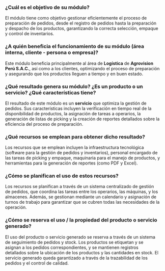 ### ¿Cuál es el objetivo de su módulo?  
El módulo tiene como objetivo gestionar eficientemente el proceso de preparación de pedidos, desde el registro de pedidos hasta la preparación y despacho de los productos, garantizando la correcta selección, empaque y control de inventarios.

### ¿A quién beneficia el funcionamiento de su módulo (área interna, cliente - persona o empresa)?  
Este módulo beneficia principalmente al área de **Logística** de **Agrovision Perú S.A.C.**, así como a los clientes, optimizando el proceso de preparación y asegurando que los productos lleguen a tiempo y en buen estado.

### ¿Qué resultado genera su módulo? ¿Es un producto o un servicio? ¿Qué características tiene?  
El resultado de este módulo es un **servicio** que optimiza la gestión de pedidos. Sus características incluyen la verificación en tiempo real de la disponibilidad de productos, la asignación de tareas a operarios, la generación de listas de picking y la creación de reportes detallados sobre la eficiencia del proceso de preparación.

### ¿Qué recursos se emplean para obtener dicho resultado?  
Los recursos que se emplean incluyen la infraestructura tecnológica (software para la gestión de pedidos y inventarios), personal encargado de las tareas de picking y empaque, maquinaria para el manejo de productos, y herramientas para la generación de reportes (como PDF y Excel).

### ¿Cómo se planifican el uso de estos recursos?  
Los recursos se planifican a través de un sistema centralizado de gestión de pedidos, que coordina las tareas entre los operarios, las máquinas, y los almacenes. Además, se gestionan mediante un calendario y asignación de turnos de trabajo para garantizar que se cubren todas las necesidades de la operación.

### ¿Cómo se reserva el uso / la propiedad del producto o servicio generado?  
El uso del producto o servicio generado se reserva a través de un sistema de seguimiento de pedidos y stock. Los productos se etiquetan y se asignan a los pedidos correspondientes, y se mantienen registros detallados sobre la ubicación de los productos y las cantidades en stock. El servicio generado queda garantizado a través de la trazabilidad de los pedidos y el control de calidad.

